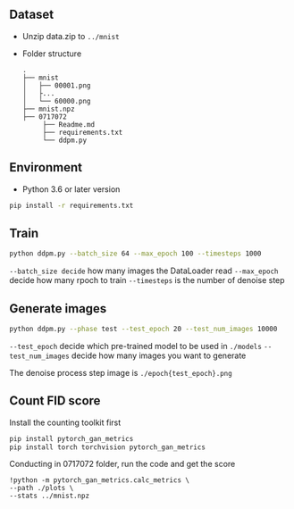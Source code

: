 ## Dataset
- Unzip data.zip to `../mnist`

- Folder structure
    ```
    .
    ├── mnist
    │   ├── 00001.png
    │   ├...
    │   └── 60000.png
    ├── mnist.npz
    ├── 0717072
         ├── Readme.md
         ├── requirements.txt
         └── ddpm.py
    ```

## Environment
- Python 3.6 or later version
```sh
pip install -r requirements.txt
```

## Train
```sh
python ddpm.py --batch_size 64 --max_epoch 100 --timesteps 1000
```
`--batch_size decide` how many images the DataLoader read
`--max_epoch` decide how many rpoch to train
`--timesteps` is the number of denoise step

## Generate images
```sh
python ddpm.py --phase test --test_epoch 20 --test_num_images 10000
```
`--test_epoch` decide which pre-trained model to be used in `./models`
`--test_num_images` decide how many images you want to generate

The denoise process step image is `./epoch{test_epoch}.png`

## Count FID score
Install the counting toolkit first
```sh
pip install pytorch_gan_metrics
pip install torch torchvision pytorch_gan_metrics
```
Conducting in 0717072 folder, run the code and get the score 
```
!python -m pytorch_gan_metrics.calc_metrics \
--path ./plots \
--stats ../mnist.npz
```
